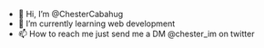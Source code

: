 - 👋 Hi, I’m @ChesterCabahug
- 🌱 I’m currently learning web development
- 📫 How to reach me just send me a DM @chester_im on twitter

<!---
ChesterCabahug/ChesterCabahug is a ✨ special ✨ repository because its `README.md` (this file) appears on your GitHub profile.
You can click the Preview link to take a look at your changes.
--->
